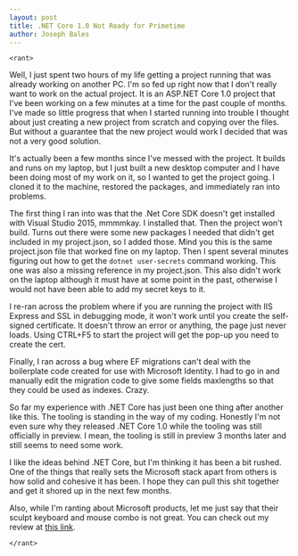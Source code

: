 ```yaml
---
layout: post
title: .NET Core 1.0 Not Ready for Primetime
author: Joseph Bales
---
```


`<rant>`

Well, I just spent two hours of my life getting a project running that was already working on another PC. I'm so fed up right now that I don't really want to work on the actual project. It is an ASP.NET Core 1.0 project that I've been working on a few minutes at a time for the past couple of months. I've made so little progress that when I started running into trouble I thought about just creating a new project from scratch and copying over the files. But without a guarantee that the new project would work I decided that was not a very good solution.

It's actually been a few months since I've messed with the project. It builds and runs on my laptop, but I just built a new desktop computer and I have been doing most of my work on it, so I wanted to get the project going. I cloned it to the machine, restored the packages, and immediately ran into problems.

The first thing I ran into was that the .Net Core SDK doesn't get installed with Visual Studio 2015, mmmmkay. I installed that. Then the project won't build. Turns out there were some new packages I needed that didn't get included in my project.json, so I added those. Mind you this is the same project.json file that worked fine on my laptop. Then I spent several minutes figuring out how to get the `dotnet user-secrets` command working. This one was also a missing reference in my project.json. This also didn't work on the laptop although it must have at some point in the past, otherwise I would not have been able to add my secret keys to it.

I re-ran across the problem where if you are running the project with IIS Express and SSL in debugging mode, it won't work until you create the self-signed certificate. It doesn't throw an error or anything, the page just never loads. Using CTRL+F5 to start the project will get the pop-up you need to create the cert.

Finally, I ran across a bug where EF migrations can't deal with the boilerplate code created for use with Microsoft Identity. I had to go in and manually edit the migration code to give some fields maxlengths so that they could be used as indexes. Crazy.

So far my experience with .NET Core has just been one thing after another like this. The tooling is standing in the way of my coding. Honestly I'm not even sure why they released .NET Core 1.0 while the tooling was still officially in preview. I mean, the tooling is still in preview 3 months later and still seems to need some work.

I like the ideas behind .NET Core, but I'm thinking it has been a bit rushed. One of the things that really sets the Microsoft stack apart from others is how solid and cohesive it has been. I hope they can pull this shit together and get it shored up in the next few months.

Also, while I'm ranting about Microsoft products, let me just say that their sculpt keyboard and mouse combo is not great. You can check out my review at [this link](https://www.amazon.com/gp/customer-reviews/R207405EDO9X04?ref_=cm_cr_arp_d_rvw_ttl&ASIN=B00CYX53QW&pldnSite=1).

`</rant>`
